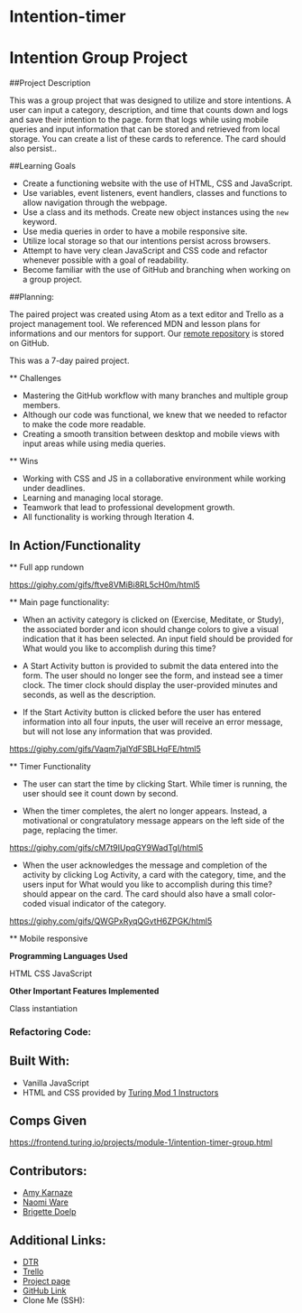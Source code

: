# Intention-timer

# Intention Group Project

##Project Description

This was a group project that was designed to utilize and store intentions. A user can input a category, description, and time that counts down and logs and save their intention to the page. form that logs  while using mobile queries and input information that can be stored and retrieved from local storage.  You can create a list of these cards to reference. The card should also persist..

##Learning Goals

* Create a functioning website with the use of HTML, CSS and JavaScript.
* Use variables, event listeners, event handlers, classes and functions to allow navigation through the webpage.
* Use a class and its methods. Create new object instances using the `new` keyword.
* Use media queries in order to have a mobile responsive site.
* Utilize local storage so that our intentions persist across browsers.
* Attempt to have very clean JavaScript and CSS code and refactor whenever possible with a goal of readability.
* Become familiar with the use of GitHub and branching when working on a group project.

##Planning:

The paired project was created using Atom as a text editor and Trello as a project management tool. We referenced MDN and lesson plans for informations and our mentors for support. Our [remote repository](https://github.com/BrigetteDoelp/intention-timer) is stored on GitHub.

This was a 7-day paired project.

** Challenges

* Mastering the GitHub workflow with many branches and multiple group members.
* Although our code was functional, we knew that we needed to refactor to make the code more readable.
* Creating a smooth transition between desktop and mobile views with input areas while using media queries.

** Wins

* Working with CSS and JS in a collaborative environment while working under deadlines.
* Learning and managing local storage.
* Teamwork that lead to professional development growth.
* All functionality is working through Iteration 4.

## In Action/Functionality

** Full app rundown

https://giphy.com/gifs/ftve8VMiBi8RL5cH0m/html5

** Main page functionality:
* When an activity category is clicked on (Exercise, Meditate, or Study), the associated border and icon should change colors to give a visual indication that it has been selected. An input field should be provided for What would you like to accomplish during this time?


*  A Start Activity button is provided to submit the data entered into the form. The user should no longer see the form, and instead see a timer clock. The timer clock should display the user-provided minutes and seconds, as well as the description.


* If the Start Activity button is clicked before the user has entered information into all four inputs, the user will receive an error message, but will not lose any information that was provided.

https://giphy.com/gifs/Vaqm7jalYdFSBLHqFE/html5

** Timer Functionality

* The user can start the time by clicking Start.
While timer is running, the user should see it count down by second.

* When the timer completes, the alert no longer appears.
Instead, a motivational or congratulatory message appears on the left side of the page, replacing the timer.

https://giphy.com/gifs/cM7t9IUpqGY9WadTgI/html5

* When the user acknowledges the message and completion of the activity by clicking Log Activity, a card with the category, time, and the users input for What would you like to accomplish during this time? should appear on the card. The card should also have a small color-coded visual indicator of the category.

https://giphy.com/gifs/QWGPxRyqQGvtH6ZPGK/html5

** Mobile responsive



**Programming Languages Used**

HTML
CSS
JavaScript

**Other Important Features Implemented**

Class instantiation

### Refactoring Code:


## Built With:
* Vanilla JavaScript
* HTML and CSS provided by [Turing Mod 1 Instructors](https://github.com/letakeane)

## Comps Given

https://frontend.turing.io/projects/module-1/intention-timer-group.html

## Contributors:

* [Amy Karnaze](https://github.com/amykarnaze)
* [Naomi Ware](https://github.com/nware1066)
* [Brigette Doelp](https://github.com/BrigetteDoelp)


## Additional Links:

* [DTR](https://gist.github.com/BrigetteDoelp/6d6a9f6defd7ae4a11f0dadfd37c689b)
* [Trello](https://trello.com/b/x2TCfmoZ/intention-timer)
* [Project page]()
* [GitHub Link](https://github.com/BrigetteDoelp/intention-timer)
* Clone Me (SSH):
